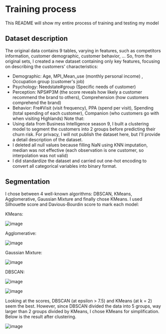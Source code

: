 # Training process
This README will show my entire process of training and testing my model

## Dataset description
The original data contains 9 tables, varying in features, such as competitors information, customer demographic, customer behavior, ...
So, from the original sets, I created a new dataset containing only key features, focusing on describing the customers' characteristics:
- Demographic: Age, MPI_Mean_use (monthly personal income) , Occupation group (customer's job)
- Psychology: Needstate#group (Specific needs of customer)
- Perception: NPS#P3M (the score reveals how likely a customer recommend the brand to others), Comprehension (how customers comprehend the brand)
- Behavior: Fre#Visit (visit frequency), PPA (spend per visit), Spending (total spending of each customer), Companion (who customers go with when visiting Highlands)
Note that:
- Using data from Business Intelligence season 9, I built a clustering model to segment the customers into 2 groups before predicting their churn risk.
For privacy, I will not publish the dataset here, but I'll provide a detail description of the dataset.
- I deleted all null values because filling NaN using KNN imputation, median was not effective (each observation is one customer, so interpolation was not valid)
- I did standardize the dataset and carried out one-hot encoding to convert all categorical variables into binary format.

## Segmentation
I chose between 4 well-known algorithms: DBSCAN, KMeans, Agglomerative, Gaussian Mixture and finally chose KMeans.
I used Silhouette score and Davious-Bourdin score to mark each model:

KMeans:

![image](https://github.com/user-attachments/assets/79bfbea4-060a-4058-8ce1-db6ee3e45f02)

Agglomerative:

![image](https://github.com/user-attachments/assets/b629f13d-d971-403e-a37f-9683bbe06e61)

Gaussian Mixture:

![image](https://github.com/user-attachments/assets/f2c21b35-cb63-429c-a2d7-17aa795a5b15)

DBSCAN:

![image](https://github.com/user-attachments/assets/8f8852da-732d-46d4-a906-4b999638e590)

![image](https://github.com/user-attachments/assets/c4858982-6153-4a47-9977-0dd0604e652c)

Looking at the scores, DBSCAN (at epsilon > 7.5) and KMeans (at k = 2) seem the best.
However, since DBSCAN divided the data into 5 groups, way larger than 2 groups divided by KMeans, I chose KMeans for simplification. Below is the result after clustering.

![image](https://github.com/user-attachments/assets/bb77395b-b8ad-4ed6-b47e-6e7bd7798f2a)

